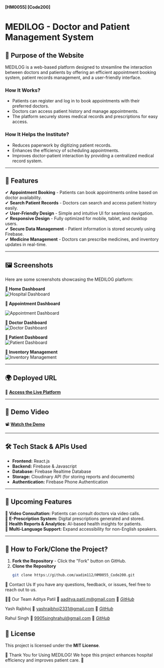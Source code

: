 **[HM0055] [Code200]**  
# **MEDILOG - Doctor and Patient Management System**  

## **📌 Purpose of the Website**  
MEDILOG is a web-based platform designed to streamline the interaction between doctors and patients by offering an efficient appointment booking system, patient records management, and a user-friendly interface.  

### **How It Works?**  
- Patients can register and log in to book appointments with their preferred doctors.  
- Doctors can access patient history and manage appointments.  
- The platform securely stores medical records and prescriptions for easy access.  

### **How It Helps the Institute?**  
- Reduces paperwork by digitizing patient records.  
- Enhances the efficiency of scheduling appointments.  
- Improves doctor-patient interaction by providing a centralized medical record system.  

---

## **🌟 Features**  

✔ **Appointment Booking** - Patients can book appointments online based on doctor availability.  
✔ **Search Patient Records** - Doctors can search and access patient history easily.  
✔ **User-Friendly Design** - Simple and intuitive UI for seamless navigation.  
✔ **Responsive Design** - Fully optimized for mobile, tablet, and desktop users.  
✔ **Secure Data Management** - Patient information is stored securely using Firebase.  
✔ **Medicine Management** - Doctors can prescribe medicines, and inventory updates in real-time.  

---

## **🖼️ Screenshots**  
Here are some screenshots showcasing the MEDILOG platform:  

**🔹 Home Dashboard**  
![Hospital Dashboard](https://github.com/aadim112/HM0055_Code200/blob/main/src/Assets/Home.png)  

**🔹 Appointment Dashboard**  

![Appointment Dashboard](https://github.com/aadim112/HM0055_Code200/blob/main/src/Assets/appointment.png)  

**🔹 Doctor Dashboard**  
![Doctor Dashboard](https://github.com/aadim112/HM0055_Code200/blob/main/src/Assets/Doctor_dashboard.png)  

**🔹 Patient Dashboard**  
![Patient Dashboard](https://github.com/aadim112/HM0055_Code200/blob/main/src/Assets/patient.png)  

**🔹 Inventory Management**  
![Inventory Management](https://github.com/aadim112/HM0055_Code200/blob/main/src/Assets/Inventory.png)  


---

## **🌍 Deployed URL**  
🔗 **[Access the Live Platform](https://aadim112.github.io/HM0055_Code200/)**  

---

## **🎥 Demo Video**  
📽️ **[Watch the Demo](https://www.youtube.com/watch?v=S4eIyM2mN5Y)**  

---

## **🛠️ Tech Stack & APIs Used**  

- **Frontend:** React.js  
- **Backend:** Firebase & Javascript 
- **Database:** Firebase Realtime Database  
- **Storage:** Cloudinary API (for storing reports and documents)  
- **Authentication:** Firebase Phone Authentication  

---

## **🚀 Upcoming Features**  

🔹 **Video Consultation:** Patients can consult doctors via video calls.  
🔹 **E-Prescription System:** Digital prescriptions generated and stored.  
🔹 **Health Reports & Analytics:** AI-based health insights for patients.  
🔹 **Multi-Language Support:** Expand accessibility for non-English speakers.  

---

## **📖 How to Fork/Clone the Project?**  

1. **Fork the Repository** - Click the "Fork" button on GitHub.  
2. **Clone the Repository**  
   ```bash
   git clone https://github.com/aadim112/HM0055_Code200.git
📩 Contact Us
If you have any questions, feedback, or issues, feel free to reach out to us.

👨‍💻 Our Team
Aditya Patil
📧 aaditya.patil.m@gmail.com
🔗 *[GitHub](https://github.com/aadim112)*

Yash Rajbhoj
📧 yashrajbhoj2331@gmail.com
🔗 *[GitHub](https://github.com/Yash-Rajbhoj2001)*

Rahul Singh
📧 9905singhrahul@gmail.com
🔗 *[GitHub](https://github.com/868Rahul)*

## **📜 License**  
This project is licensed under the **MIT License**.  



🚀 Thank You for Using MEDILOG!
We hope this project enhances hospital efficiency and improves patient care. 💙

